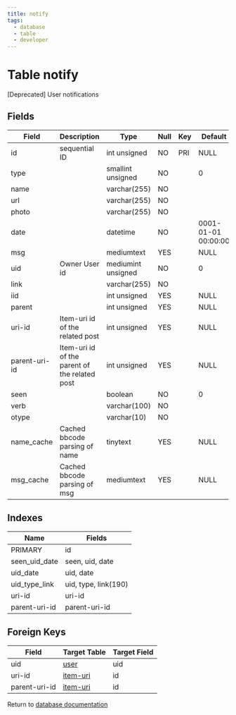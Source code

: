 ```yaml
---
title: notify
tags:
  - database
  - table
  - developer
---
```

# Table notify

[Deprecated] User notifications

## Fields

| Field         | Description                                   | Type               | Null | Key | Default             | Extra          |
| ------------- | --------------------------------------------- | ------------------ | ---- | --- | ------------------- | -------------- |
| id            | sequential ID                                 | int unsigned       | NO   | PRI | NULL                | auto_increment |
| type          |                                               | smallint unsigned  | NO   |     | 0                   |                |
| name          |                                               | varchar(255)       | NO   |     |                     |                |
| url           |                                               | varchar(255)       | NO   |     |                     |                |
| photo         |                                               | varchar(255)       | NO   |     |                     |                |
| date          |                                               | datetime           | NO   |     | 0001-01-01 00:00:00 |                |
| msg           |                                               | mediumtext         | YES  |     | NULL                |                |
| uid           | Owner User id                                 | mediumint unsigned | NO   |     | 0                   |                |
| link          |                                               | varchar(255)       | NO   |     |                     |                |
| iid           |                                               | int unsigned       | YES  |     | NULL                |                |
| parent        |                                               | int unsigned       | YES  |     | NULL                |                |
| uri-id        | Item-uri id of the related post               | int unsigned       | YES  |     | NULL                |                |
| parent-uri-id | Item-uri id of the parent of the related post | int unsigned       | YES  |     | NULL                |                |
| seen          |                                               | boolean            | NO   |     | 0                   |                |
| verb          |                                               | varchar(100)       | NO   |     |                     |                |
| otype         |                                               | varchar(10)        | NO   |     |                     |                |
| name_cache    | Cached bbcode parsing of name                 | tinytext           | YES  |     | NULL                |                |
| msg_cache     | Cached bbcode parsing of msg                  | mediumtext         | YES  |     | NULL                |                |

## Indexes

| Name          | Fields               |
| ------------- | -------------------- |
| PRIMARY       | id                   |
| seen_uid_date | seen, uid, date      |
| uid_date      | uid, date            |
| uid_type_link | uid, type, link(190) |
| uri-id        | uri-id               |
| parent-uri-id | parent-uri-id        |

## Foreign Keys

| Field         | Target Table                 | Target Field |
| ------------- | ---------------------------- | ------------ |
| uid           | [user](./db_user.md)         | uid          |
| uri-id        | [item-uri](./db_item-uri.md) | id           |
| parent-uri-id | [item-uri](./db_item-uri.md) | id           |

Return to [database documentation](./index.md)
